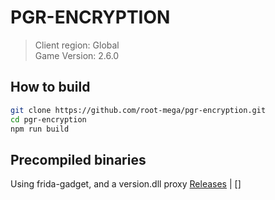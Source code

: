 # PGR-ENCRYPTION
> Client region: Global <br>
> Game Version: 2.6.0 <br/>

## How to build
```sh
git clone https://github.com/root-mega/pgr-encryption.git
cd pgr-encryption
npm run build
```

## Precompiled binaries
Using frida-gadget, and a version.dll proxy
[Releases](https://github.com/root-mega/pgr-encryption/releases) | []